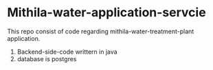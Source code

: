 # Mithila-water-application-servcie
This repo consist of code regarding mithila-water-treatment-plant application.

1. Backend-side-code writtern in java
2. database is postgres
   

